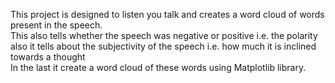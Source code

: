 This project is designed to listen you talk and creates a word cloud of words present in the speech. \
This also tells whether the speech was negative or positive i.e. the polarity also it tells about the subjectivity of the speech i.e. how much it is inclined towards a thought\
In the last it create a word cloud of these words using Matplotlib library.
